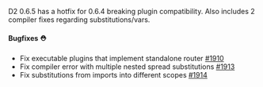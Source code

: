 D2 0.6.5 has a hotfix for 0.6.4 breaking plugin compatibility. Also includes 2 compiler fixes regarding substitutions/vars.

#### Bugfixes ⛑️

- Fix executable plugins that implement standalone router [#1910](https://github.com/terrastruct/d2/pull/1910)
- Fix compiler error with multiple nested spread substitutions [#1913](https://github.com/terrastruct/d2/pull/1913)
- Fix substitutions from imports into different scopes [#1914](https://github.com/terrastruct/d2/pull/1914)
